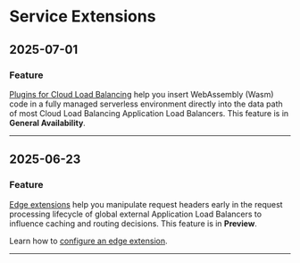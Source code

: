 # Service Extensions

## 2025-07-01

### Feature

[Plugins for Cloud Load Balancing](https://cloud.google.com/service-extensions/docs/overview#integration-lb-plugins) help you insert WebAssembly (Wasm) code in a fully managed serverless environment directly into the data path of most Cloud Load Balancing Application Load Balancers. This feature is in **General Availability**.

---
## 2025-06-23

### Feature

[Edge extensions](https://cloud.google.com/service-extensions/docs/lb-extensions-overview#edge-extensions) help you manipulate request headers early in the request processing lifecycle of global external Application Load Balancers to influence caching and routing decisions. This feature is in **Preview**.

Learn how to [configure an edge extension](https://cloud.google.com/service-extensions/docs/configure-edge-extensions).

---

